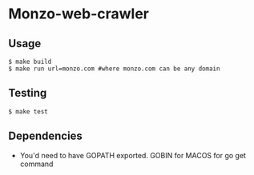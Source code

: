 # Monzo-web-crawler

## Usage
```
$ make build
$ make run url=monzo.com #where monzo.com can be any domain
```

## Testing
```
$ make test
```

## Dependencies
- You'd need to have GOPATH exported.  GOBIN for MACOS for go get command